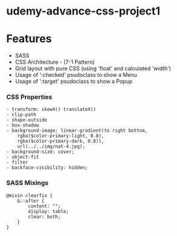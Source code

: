 # udemy-advance-css-project1


# Features

- SASS
- CSS Architecture - (7-1 Pattern)
- Grid layout with pure CSS (using 'float' and calculated 'width')
- Usage of ':checked' psudoclass to show a Menu
- Usage of ':target' psudoclass to show a Popup

### CSS Properties

    - transform: skewX() translateX()
    - clip-path
    - shape-outside
    - box-shadow
    - background-image: linear-gradient(to right bottom,
        rgba($color-primary-light, 0.8),
        rgba($color-primary-dark, 0.8)), 
        url(../../img/nat-4.jpg);
    - background-size: cover;
    - object-fit
    - filter
    - backface-visibility: hidden;

    

### SASS Mixings

    @mixin clearfix {
        &::after {
            content: "";
            display: table;
            clear: both;
        }
    }
